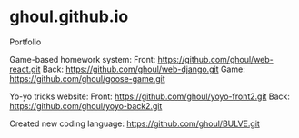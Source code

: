 # ghoul.github.io
Portfolio

Game-based homework system:
Front: https://github.com/ghoul/web-react.git
Back: https://github.com/ghoul/web-django.git
Game: https://github.com/ghoul/goose-game.git

Yo-yo tricks website:
Front: https://github.com/ghoul/yoyo-front2.git
Back: https://github.com/ghoul/yoyo-back2.git

Created new coding language:
https://github.com/ghoul/BULVE.git


